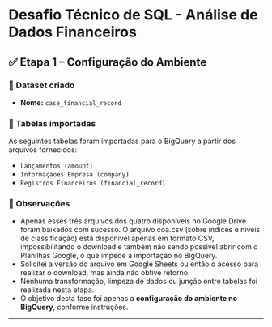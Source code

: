 # Desafio Técnico de SQL - Análise de Dados Financeiros

## ✅ Etapa 1 – Configuração do Ambiente

### 🔧 Dataset criado
- **Nome:** `case_financial_record`

### 📁 Tabelas importadas
As seguintes tabelas foram importadas para o BigQuery a partir dos arquivos fornecidos:

- `Lançamentos (amount)`
- `Informaçãoes Empresa (company)`
- `Registros Financeiros (financial_record)`

### 📌 Observações
- Apenas esses três arquivos dos quatro disponíveis no Google Drive foram baixados com sucesso. O arquivo coa.csv (sobre índices e níveis de classificação) está disponível apenas em formato CSV, impossibilitando o download e também não sendo possível abrir com o Planilhas Google, o que impede a importação no BigQuery.
- Solicitei a versão do arquivo em Google Sheets ou então o acesso para realizar o download, mas ainda não obtive retorno.
- Nenhuma transformação, limpeza de dados ou junção entre tabelas foi realizada nesta etapa.
- O objetivo desta fase foi apenas a **configuração do ambiente no BigQuery**, conforme instruções.

---


